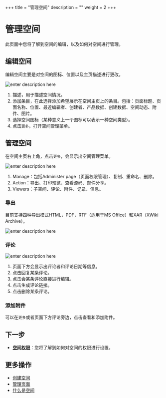 ﻿+++
title = "管理空间"
description = ""
weight = 2
+++

# 管理空间

此页面中您将了解到空间的编辑，以及如何对空间进行管理。

## 编辑空间

编辑空间主要是对空间的图标、位置以及主页描述进行更改。

![enter description here](/docs/user-guide/wiki/image/edict-space.png)

1. 描述，用于描述空间情况。
2. 添加条目，在此选择添加希望展示在空间主页上的条目。包括：页面标题、页面名称、位置、最近编辑者、创建者、产品数据、创建数据、空间动态、附件、图片。
3. 选择空间图标（某种意义上一个图标可以表示一种空间类型）。
4. 点击`更多`，打开空间管理菜单。

## 管理空间

在空间主页右上角，点击`更多`，会显示出空间管理菜单。

![enter description here](/docs/user-guide/wiki/image/manage-page.png)

 1. Manage：包括Administer page（页面权限管理）、复制、重命名、删除。
 2. Action：导出、打印预览、查看源码、邮件分享。
 3. Viewers：子空间、评论、附件、记录、信息。

### 导出

目前支持四种导出模式HTML，PDF，RTF（适用于MS Office）和XAR（XWiki Archive）。

![enter description here](/docs/user-guide/wiki/image/export.png)

### 评论

![enter description here](/docs/user-guide/wiki/image/comment.png)

1. 页面下方会显示出评论者和评论日期等信息。
2. 点击回复某条评论。
3. 点击会某条评论直接进行编辑。
4. 点击生成评论链接。
5. 点击删除某条评论。

### 添加附件

可以在`更多`或者页面下方评论旁边，点击查看和添加附件。

## 下一步

- [**空间权限**](../hierarchy-space)：您将了解到如何对空间的权限进行设置。

## 更多操作

- [创建空间](../create-space)
- [管理页面](../../page/manage-page) 
- [什么是空间](../../space)




